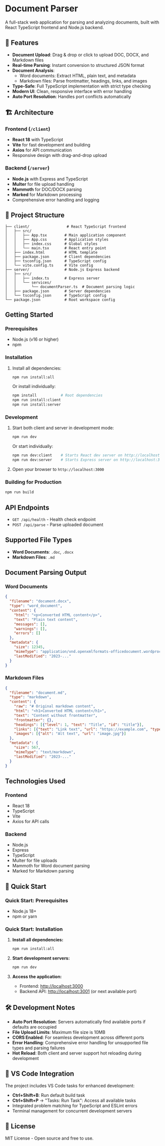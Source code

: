 # Document Parser

A full-stack web application for parsing and analyzing documents, built with React TypeScript frontend and Node.js backend.

## 🌟 Features

- **Document Upload**: Drag & drop or click to upload DOC, DOCX, and Markdown files
- **Real-time Parsing**: Instant conversion to structured JSON format
- **Document Analysis**:
  - Word documents: Extract HTML, plain text, and metadata
  - Markdown files: Parse frontmatter, headings, links, and images
- **Type-Safe**: Full TypeScript implementation with strict type checking
- **Modern UI**: Clean, responsive interface with error handling
- **Auto Port Resolution**: Handles port conflicts automatically

## 🏗️ Architecture

### Frontend (`/client`)

- **React 18** with TypeScript
- **Vite** for fast development and building
- **Axios** for API communication
- Responsive design with drag-and-drop upload

### Backend (`/server`)

- **Node.js** with Express and TypeScript
- **Multer** for file upload handling
- **Mammoth** for DOC/DOCX parsing
- **Marked** for Markdown processing
- Comprehensive error handling and logging

## 📁 Project Structure

```text
├── client/                 # React TypeScript frontend
│   ├── src/
│   │   ├── App.tsx        # Main application component
│   │   ├── App.css        # Application styles
│   │   ├── index.css      # Global styles
│   │   └── main.tsx       # React entry point
│   ├── index.html         # HTML template
│   ├── package.json       # Client dependencies
│   ├── tsconfig.json      # TypeScript config
│   └── vite.config.ts     # Vite config
├── server/                # Node.js Express backend
│   ├── src/
│   │   ├── index.ts       # Express server
│   │   └── services/
│   │       └── documentParser.ts  # Document parsing logic
│   ├── package.json       # Server dependencies
│   └── tsconfig.json      # TypeScript config
└── package.json           # Root workspace config
```

## Getting Started

### Prerequisites

- Node.js (v16 or higher)
- npm

### Installation

1. Install all dependencies:

   ```bash
   npm run install:all
   ```

   Or install individually:

   ```bash
   npm install           # Root dependencies
   npm run install:client
   npm run install:server
   ```

### Development

1. Start both client and server in development mode:

   ```bash
   npm run dev
   ```

   Or start individually:

   ```bash
   npm run dev:client    # Starts React dev server on http://localhost:3000
   npm run dev:server    # Starts Express server on http://localhost:3001
   ```

2. Open your browser to `http://localhost:3000`

### Building for Production

```bash
npm run build
```

## API Endpoints

- `GET /api/health` - Health check endpoint
- `POST /api/parse` - Parse uploaded document

## Supported File Types

- **Word Documents**: `.doc`, `.docx`
- **Markdown Files**: `.md`

## Document Parsing Output

### Word Documents

```json
{
  "filename": "document.docx",
  "type": "word_document",
  "content": {
    "html": "<p>Converted HTML content</p>",
    "text": "Plain text content",
    "messages": [],
    "warnings": [],
    "errors": []
  },
  "metadata": {
    "size": 12345,
    "mimeType": "application/vnd.openxmlformats-officedocument.wordprocessingml.document",
    "lastModified": "2023-..."
  }
}
```

### Markdown Files

```json
{
  "filename": "document.md",
  "type": "markdown",
  "content": {
    "raw": "# Original markdown content",
    "html": "<h1>Converted HTML content</h1>",
    "text": "Content without frontmatter",
    "frontmatter": {},
    "headings": [{"level": 1, "text": "Title", "id": "title"}],
    "links": [{"text": "Link text", "url": "https://example.com", "type": "inline"}],
    "images": [{"alt": "Alt text", "url": "image.jpg"}]
  },
  "metadata": {
    "size": 567,
    "mimeType": "text/markdown",
    "lastModified": "2023-..."
  }
}
```

## Technologies Used

### Frontend

- React 18
- TypeScript
- Vite
- Axios for API calls

### Backend

- Node.js
- Express
- TypeScript
- Multer for file uploads
- Mammoth for Word document parsing
- Marked for Markdown parsing

## 🚀 Quick Start

### Quick Start: Prerequisites

- Node.js 18+
- npm or yarn

### Quick Start: Installation

1. **Install all dependencies:**

   ```bash
   npm run install:all
   ```

2. **Start development servers:**

   ```bash
   npm run dev
   ```

3. **Access the application:**
   - Frontend: <http://localhost:3000>
   - Backend API: <http://localhost:3001> (or next available port)

## 🛠️ Development Notes

- **Auto Port Resolution**: Servers automatically find available ports if defaults are occupied
- **File Upload Limits**: Maximum file size is 10MB
- **CORS Enabled**: For seamless development across different ports
- **Error Handling**: Comprehensive error handling for unsupported file types and parsing failures
- **Hot Reload**: Both client and server support hot reloading during development

## 🎯 VS Code Integration

The project includes VS Code tasks for enhanced development:

- **Ctrl+Shift+B**: Run default build task
- **Ctrl+Shift+P** → "Tasks: Run Task": Access all available tasks
- Integrated problem matching for TypeScript and ESLint errors
- Terminal management for concurrent development servers

## 📄 License

MIT License - Open source and free to use.
